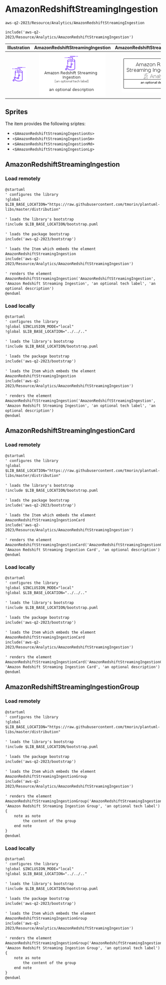 # AmazonRedshiftStreamingIngestion


```text
aws-q2-2023/Resource/Analytics/AmazonRedshiftStreamingIngestion
```

```text
include('aws-q2-2023/Resource/Analytics/AmazonRedshiftStreamingIngestion')
```



| Illustration | AmazonRedshiftStreamingIngestion | AmazonRedshiftStreamingIngestionCard | AmazonRedshiftStreamingIngestionGroup |
| :---: | :---: | :---: | :---: |
| ![illustration for Illustration](../../../aws-q2-2023/Resource/Analytics/AmazonRedshiftStreamingIngestion.png) | ![illustration for AmazonRedshiftStreamingIngestion](../../../aws-q2-2023/Resource/Analytics/AmazonRedshiftStreamingIngestion.Local.png) | ![illustration for AmazonRedshiftStreamingIngestionCard](../../../aws-q2-2023/Resource/Analytics/AmazonRedshiftStreamingIngestionCard.Local.png) | ![illustration for AmazonRedshiftStreamingIngestionGroup](../../../aws-q2-2023/Resource/Analytics/AmazonRedshiftStreamingIngestionGroup.Local.png) |



## Sprites
The item provides the following sriptes:

- `<$AmazonRedshiftStreamingIngestionXs>`
- `<$AmazonRedshiftStreamingIngestionSm>`
- `<$AmazonRedshiftStreamingIngestionMd>`
- `<$AmazonRedshiftStreamingIngestionLg>`





## AmazonRedshiftStreamingIngestion

### Load remotely
```plantuml
@startuml
' configures the library
!global $LIB_BASE_LOCATION="https://raw.githubusercontent.com/tmorin/plantuml-libs/master/distribution"

' loads the library's bootstrap
!include $LIB_BASE_LOCATION/bootstrap.puml

' loads the package bootstrap
include('aws-q2-2023/bootstrap')

' loads the Item which embeds the element AmazonRedshiftStreamingIngestion
include('aws-q2-2023/Resource/Analytics/AmazonRedshiftStreamingIngestion')

' renders the element
AmazonRedshiftStreamingIngestion('AmazonRedshiftStreamingIngestion', 'Amazon Redshift Streaming Ingestion', 'an optional tech label', 'an optional description')
@enduml
```

### Load locally
```plantuml
@startuml
' configures the library
!global $INCLUSION_MODE="local"
!global $LIB_BASE_LOCATION="../../.."

' loads the library's bootstrap
!include $LIB_BASE_LOCATION/bootstrap.puml

' loads the package bootstrap
include('aws-q2-2023/bootstrap')

' loads the Item which embeds the element AmazonRedshiftStreamingIngestion
include('aws-q2-2023/Resource/Analytics/AmazonRedshiftStreamingIngestion')

' renders the element
AmazonRedshiftStreamingIngestion('AmazonRedshiftStreamingIngestion', 'Amazon Redshift Streaming Ingestion', 'an optional tech label', 'an optional description')
@enduml
```

## AmazonRedshiftStreamingIngestionCard

### Load remotely
```plantuml
@startuml
' configures the library
!global $LIB_BASE_LOCATION="https://raw.githubusercontent.com/tmorin/plantuml-libs/master/distribution"

' loads the library's bootstrap
!include $LIB_BASE_LOCATION/bootstrap.puml

' loads the package bootstrap
include('aws-q2-2023/bootstrap')

' loads the Item which embeds the element AmazonRedshiftStreamingIngestionCard
include('aws-q2-2023/Resource/Analytics/AmazonRedshiftStreamingIngestion')

' renders the element
AmazonRedshiftStreamingIngestionCard('AmazonRedshiftStreamingIngestionCard', 'Amazon Redshift Streaming Ingestion Card', 'an optional description')
@enduml
```

### Load locally
```plantuml
@startuml
' configures the library
!global $INCLUSION_MODE="local"
!global $LIB_BASE_LOCATION="../../.."

' loads the library's bootstrap
!include $LIB_BASE_LOCATION/bootstrap.puml

' loads the package bootstrap
include('aws-q2-2023/bootstrap')

' loads the Item which embeds the element AmazonRedshiftStreamingIngestionCard
include('aws-q2-2023/Resource/Analytics/AmazonRedshiftStreamingIngestion')

' renders the element
AmazonRedshiftStreamingIngestionCard('AmazonRedshiftStreamingIngestionCard', 'Amazon Redshift Streaming Ingestion Card', 'an optional description')
@enduml
```

## AmazonRedshiftStreamingIngestionGroup

### Load remotely
```plantuml
@startuml
' configures the library
!global $LIB_BASE_LOCATION="https://raw.githubusercontent.com/tmorin/plantuml-libs/master/distribution"

' loads the library's bootstrap
!include $LIB_BASE_LOCATION/bootstrap.puml

' loads the package bootstrap
include('aws-q2-2023/bootstrap')

' loads the Item which embeds the element AmazonRedshiftStreamingIngestionGroup
include('aws-q2-2023/Resource/Analytics/AmazonRedshiftStreamingIngestion')

' renders the element
AmazonRedshiftStreamingIngestionGroup('AmazonRedshiftStreamingIngestionGroup', 'Amazon Redshift Streaming Ingestion Group', 'an optional tech label') {
    note as note
        the content of the group
    end note
}
@enduml
```

### Load locally
```plantuml
@startuml
' configures the library
!global $INCLUSION_MODE="local"
!global $LIB_BASE_LOCATION="../../.."

' loads the library's bootstrap
!include $LIB_BASE_LOCATION/bootstrap.puml

' loads the package bootstrap
include('aws-q2-2023/bootstrap')

' loads the Item which embeds the element AmazonRedshiftStreamingIngestionGroup
include('aws-q2-2023/Resource/Analytics/AmazonRedshiftStreamingIngestion')

' renders the element
AmazonRedshiftStreamingIngestionGroup('AmazonRedshiftStreamingIngestionGroup', 'Amazon Redshift Streaming Ingestion Group', 'an optional tech label') {
    note as note
        the content of the group
    end note
}
@enduml
```

